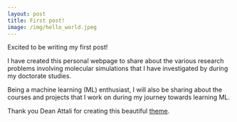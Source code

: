 ```yaml
---
layout: post
title: First post!
image: /img/hello_world.jpeg
---
```


Excited to be writing my first post!

I have created this personal webpage to share about the various research problems involving molecular simulations that I have investigated by during my doctorate studies.

Being a machine learning (ML) enthusiast, I will also be sharing about the courses and projects that I work on during my journey towards learning ML.  

Thank you Dean Attali for creating this beautiful [theme](https://github.com/daattali/beautiful-jekyll).
